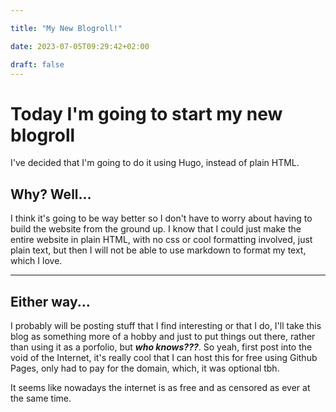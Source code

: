 ```yaml
---

title: "My New Blogroll!"

date: 2023-07-05T09:29:42+02:00

draft: false
---
```



# Today I'm going to start my new blogroll

I've decided that I'm going to do it using Hugo, instead of plain HTML.


## Why? Well...

I think it's going to be way better so I don't have to worry about having to build the website from the ground up. I know that I could just make the entire website in plain HTML, with no css or cool formatting involved, just plain text, but then I will not be able to use markdown to format my text, which I love.


---

## Either way...
I probably will be posting stuff that I find interesting or that I do, I'll take this blog as something more of a hobby and just to put things out there, rather than using it as a porfolio, but ***who knows???***.
So yeah, first post into the void of the Internet, it's really cool that I can host this for free using Github Pages, only had to pay for the domain, which, it was optional tbh.

It seems like nowadays the internet is as free and as censored as ever at the same time.